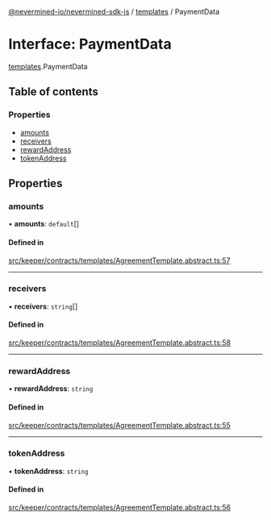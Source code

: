 [@nevermined-io/nevermined-sdk-js](../code-reference.md) / [templates](../modules/templates.md) / PaymentData

# Interface: PaymentData

[templates](../modules/templates.md).PaymentData

## Table of contents

### Properties

- [amounts](templates.PaymentData.md#amounts)
- [receivers](templates.PaymentData.md#receivers)
- [rewardAddress](templates.PaymentData.md#rewardaddress)
- [tokenAddress](templates.PaymentData.md#tokenaddress)

## Properties

### amounts

• **amounts**: `default`[]

#### Defined in

[src/keeper/contracts/templates/AgreementTemplate.abstract.ts:57](https://github.com/nevermined-io/sdk-js/blob/eda22b6/src/keeper/contracts/templates/AgreementTemplate.abstract.ts#L57)

___

### receivers

• **receivers**: `string`[]

#### Defined in

[src/keeper/contracts/templates/AgreementTemplate.abstract.ts:58](https://github.com/nevermined-io/sdk-js/blob/eda22b6/src/keeper/contracts/templates/AgreementTemplate.abstract.ts#L58)

___

### rewardAddress

• **rewardAddress**: `string`

#### Defined in

[src/keeper/contracts/templates/AgreementTemplate.abstract.ts:55](https://github.com/nevermined-io/sdk-js/blob/eda22b6/src/keeper/contracts/templates/AgreementTemplate.abstract.ts#L55)

___

### tokenAddress

• **tokenAddress**: `string`

#### Defined in

[src/keeper/contracts/templates/AgreementTemplate.abstract.ts:56](https://github.com/nevermined-io/sdk-js/blob/eda22b6/src/keeper/contracts/templates/AgreementTemplate.abstract.ts#L56)

